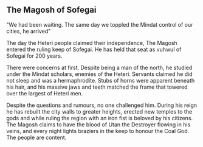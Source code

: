 ## The Magosh of Sofegai

"We had been waiting.  The same day we toppled the Mindat control of our cities, he arrived"

The day the Heteri people claimed their independence, The Magosh entered the ruling keep of Sofegai.  He has held that seat as vuhwul of Sofegai for 200 years.

There were concerns at first.  Despite being a man of the north, he studied under the Mindat scholars, enemies of the Heteri.  Servants claimed he did not sleep and was a hermaphrodite.  Stubs of horns were apparent beneath his hair, and his massive jaws and teeth matched the frame that towered over the largest of Heteri men. 

Despite the questions and rumours, no one challenged him. During his reign he has rebuilt the city walls to greater heights, erected new temples to the gods and while ruling the region with an iron fist is beloved by his citizens.  The Magosh claims to have the blood of Utan the Destroyer flowing in his veins, and every night lights braziers in the keep to honour the Coal God.  The people are content.